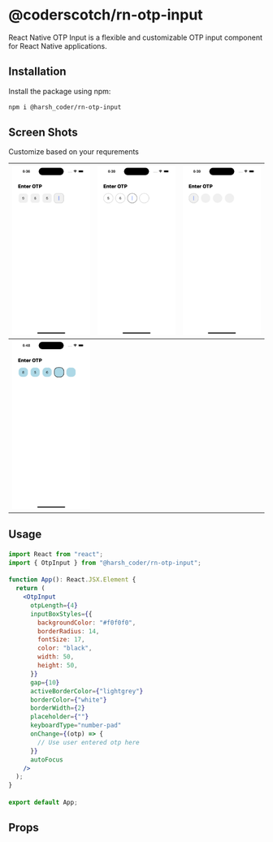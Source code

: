 # @coderscotch/rn-otp-input

React Native OTP Input is a flexible and customizable OTP input component for React Native applications.

## Installation

Install the package using npm:

```bash
npm i @harsh_coder/rn-otp-input
```

## Screen Shots

Customize based on your requrements


| ![Image 1](./screen_shots/SS1.png) | ![Image 1](./screen_shots/SS2.png)     | ![Image 1](./screen_shots/SS3.png)     |
| ---------------------------------- | -------------------------------------- | -------------------------------------- |
| ![Image 1](./screen_shots/SS4.png) |

## Usage

```jsx
import React from "react";
import { OtpInput } from "@harsh_coder/rn-otp-input";

function App(): React.JSX.Element {
  return (
    <OtpInput
      otpLength={4}
      inputBoxStyles={{
        backgroundColor: "#f0f0f0",
        borderRadius: 14,
        fontSize: 17,
        color: "black",
        width: 50,
        height: 50,
      }}
      gap={10}
      activeBorderColor={"lightgrey"}
      borderColor={"white"}
      borderWidth={2}
      placeholder={""}
      keyboardType="number-pad"
      onChange={(otp) => {
        // Use user entered otp here
      }}
      autoFocus
    />
  );
}

export default App;
```

## Props

